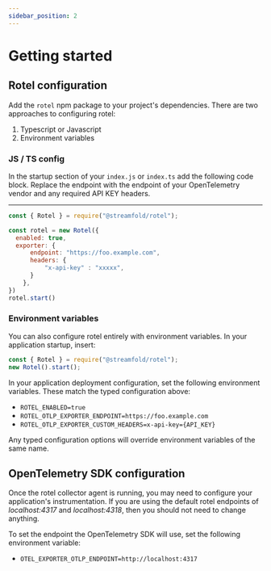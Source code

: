```yaml
---
sidebar_position: 2
---
```


# Getting started

## Rotel configuration

Add the `rotel` npm package to your project's dependencies. There are two approaches to configuring rotel:
1. Typescript or Javascript
2. Environment variables

### JS / TS config

In the startup section of your `index.js` or `index.ts` add the following code block. Replace the endpoint with the endpoint of your OpenTelemetry vendor and any required API KEY headers.

---
```javascript
const { Rotel } = require("@streamfold/rotel");

const rotel = new Rotel({
  enabled: true,
  exporter: {
      endpoint: "https://foo.example.com",
      headers: {
          "x-api-key" : "xxxxx",
      }
    },
})
rotel.start()
```

### Environment variables

You can also configure rotel entirely with environment variables. In your application startup, insert:
```javascript
const { Rotel } = require("@streamfold/rotel");
new Rotel().start();
```

In your application deployment configuration, set the following environment variables. These match the typed configuration above:
* `ROTEL_ENABLED=true`
* `ROTEL_OTLP_EXPORTER_ENDPOINT=https://foo.example.com`
* `ROTEL_OTLP_EXPORTER_CUSTOM_HEADERS=x-api-key={API_KEY}`

Any typed configuration options will override environment variables of the same name.

## OpenTelemetry SDK configuration

Once the rotel collector agent is running, you may need to configure your application's instrumentation. If you are using the default rotel endpoints of *localhost:4317* and *localhost:4318*, then you should not need to change anything.

To set the endpoint the OpenTelemetry SDK will use, set the following environment variable:

* `OTEL_EXPORTER_OTLP_ENDPOINT=http://localhost:4317`
